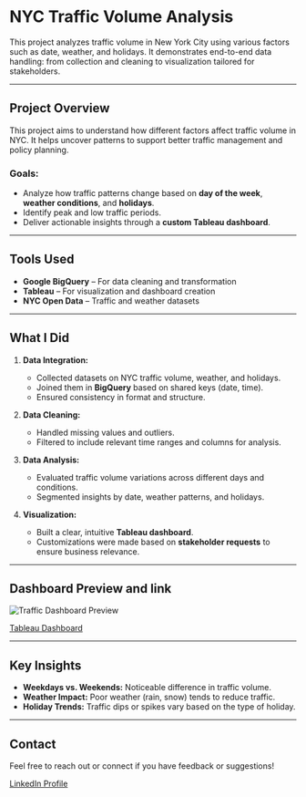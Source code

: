# NYC Traffic Volume Analysis

This project analyzes traffic volume in New York City using various factors such as date, weather, and holidays. It demonstrates end-to-end data handling: from collection and cleaning to visualization tailored for stakeholders.

---

## Project Overview

This project aims to understand how different factors affect traffic volume in NYC. It helps uncover patterns to support better traffic management and policy planning.

### Goals:
- Analyze how traffic patterns change based on **day of the week**, **weather conditions**, and **holidays**.
- Identify peak and low traffic periods.
- Deliver actionable insights through a **custom Tableau dashboard**.

---

## Tools Used

- **Google BigQuery** – For data cleaning and transformation
- **Tableau** – For visualization and dashboard creation
- **NYC Open Data** – Traffic and weather datasets

---

## What I Did

1. **Data Integration:**
   - Collected datasets on NYC traffic volume, weather, and holidays.
   - Joined them in **BigQuery** based on shared keys (date, time).
   - Ensured consistency in format and structure.

2. **Data Cleaning:**
   - Handled missing values and outliers.
   - Filtered to include relevant time ranges and columns for analysis.

3. **Data Analysis:**
   - Evaluated traffic volume variations across different days and conditions.
   - Segmented insights by date, weather patterns, and holidays.

4. **Visualization:**
   - Built a clear, intuitive **Tableau dashboard**.
   - Customizations were made based on **stakeholder requests** to ensure business relevance.

---

## Dashboard Preview and link

![Traffic Dashboard Preview](images/traffic_dashboard.png)

[Tableau Dashboard](https://public.tableau.com/views/trafic-factors/Dashboard1?:language=en-US&:sid=&:redirect=auth&:display_count=n&:origin=viz_share_link)

---

## Key Insights

- **Weekdays vs. Weekends:** Noticeable difference in traffic volume.
- **Weather Impact:** Poor weather (rain, snow) tends to reduce traffic.
- **Holiday Trends:** Traffic dips or spikes vary based on the type of holiday.
  
---

## Contact

Feel free to reach out or connect if you have feedback or suggestions!

 [LinkedIn Profile](www.linkedin.com/in/sepide-moshfeghi) 


